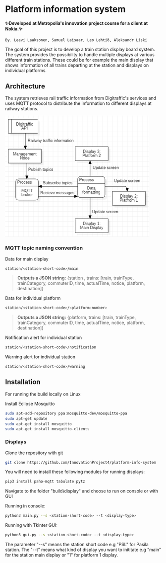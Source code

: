 # Platform information system

#### ✨Developed at Metropolia's innovation project course for a client at Nokia.✨

    By. Leevi Laaksonen, Samuel Laisaar, Leo Lehtiö, Aleksandr Liski

The goal of this project is to develop a train station display board system. The system provides the possibility to handle multiple displays at various different train stations. These could be for example the main display that shows information of all trains departing at the station and displays on individual platforms.

## Architecture

The system retrieves rail traffic information from Digitraffic's services and uses MQTT protocol to distribute the information to different displays at railway stations.

![data flow diagram](doc/diagrams/data_flow_diagram.png)

### MQTT topic naming convention
Data for main display
```sh
station/<station-short-code>/main
```
> **Outputs a JSON string:** 
> {station , trains: [train, trainType, trainCategory, commuterID, time, actualTime, notice, platform, destination]}

Data for individual platform
```sh
station/<station-short-code>/<platform-number>
```
> **Outputs a JSON string:** 
> {platform, trains: [train, trainType, trainCategory, commuterID, time, actualTime, notice, platform, destination]}

Notification alert for individual station
```sh
station/<station-short-code>/notification
```
Warning alert for individual station
```sh
station/<station-short-code>/warning
```

## Installation

For running the build locally on Linux

Install Eclipse Mosquitto
```sh
sudo apt-add-repository ppa:mosquitto-dev/mosquitto-ppa
sudo apt-get update
sudo apt-get install mosquitto
sudo apt-get install mosquitto-clients
```

### Displays

Clone the repository with git
```sh
git clone https://github.com/InnovationProject4/platform-info-system
```
You will need to install these following modules for running displays:
```sh
pip3 install paho-mqtt tabulate pytz
```
Navigate to the folder "build\display" and choose to run on console or with GUI

 Running in console:
 ```sh
python3 main.py --s <station-short-code> --t <display-type>
```
Running with Tkinter GUI:
```sh
python3 gui.py --s <station-short-code> --t <display-type>
```
The parameter "--s" means the station short code e.g "PSL" for Pasila station. The "--t" means what kind of display you want to inititate e.g "main" for the station main display or "1" for platform 1 display.
